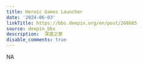 ```yaml
---
title: Heroic Games Launcher
date: '2024-06-03'
linkTitle: https://bbs.deepin.org/en/post/268665
source: deepin_bbs
description:  深度之家 
disable_comments: true
---
```

NA
